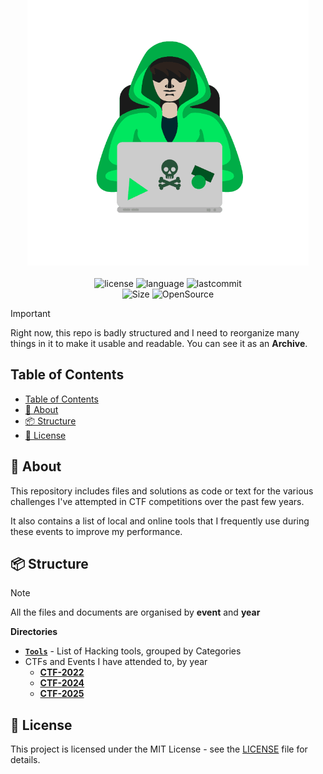 <div align="center"><img style="width: 300px; scale:150%" src="assets/hacker.png"></div>
<h1 align="center">Hacking List</h1>

<div align="center">

![license](https://img.shields.io/github/license/leoraclet/hacking)
![language](https://img.shields.io/github/languages/top/leoraclet/hacking)
![lastcommit](https://img.shields.io/github/last-commit/leoraclet/hacking)
<br>
![Size](https://img.shields.io/badge/Size-1.1Go-f12222)
![OpenSource](https://badges.frapsoft.com/os/v2/open-source.svg?v=103)

</div>

> [!IMPORTANT]
>
> Right now, this repo is badly structured and I need to reorganize many things in it to make it
> usable and readable. You can see it as an **Archive**.

## Table of Contents
- [Table of Contents](#table-of-contents)
- [📖 About](#-about)
- [📦 Structure](#-structure)
- [📜 License](#-license)


## 📖 About

This repository includes files and solutions as code or text for the various challenges I've attempted in CTF
competitions over the past few years.

It also contains a list of local and online tools that I frequently use during these events to
improve my performance.

## 📦 Structure

> [!NOTE]
>
> All the files and documents are organised by **event** and **year**

**Directories**

- [**`Tools`**](./Tools/) - List of Hacking tools, grouped by Categories
- CTFs and Events I have attended to, by year
  - [**CTF-2022**](./CTF-2022/)
  - [**CTF-2024**](./CTF-2024/)
  - [**CTF-2025**](./CTF-2025/)

## 📜 License

This project is licensed under the MIT License - see the [LICENSE](LICENSE) file for details.
